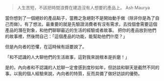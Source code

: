 >人生苦短，不該把時間浪費在建造沒有人想要的產品上。
>Ash Maurya

當你想到了一個絕妙的產品點子，當務之急絕對不是開始動手做（除非你是為了自己而做）。有了想法，最重要的就是先驗證消費者有沒有需求，去找個會需要這個產品的潛在對象，和他們聊聊最近的生活的經驗或者故事。
把你的產品放到他們的故事裡，然後問自己：「這個產品的功能，能幫助他們什麼？」

但是內向者的恐懼，在這時候有話要說了。

「和不認識的人大聊他們的生活故事，這對我來說根本是折磨！」

是的，內向者和不認識的人尬聊一定會感到度秒如年，但訪談和聊天是截然不同的事。以我的個人經驗來說，內向者的特質，反而具備了做好訪談的優勢。